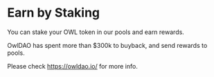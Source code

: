 # Earn by Staking

You can stake your OWL token in our pools and earn rewards.

OwlDAO has spent more than $300k to buyback, and send rewards to pools.

Please check https://owldao.io/ for more info.
